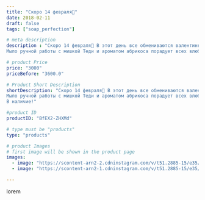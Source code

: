 ```yaml
---
title: "Скоро 14 февраля📅"
date: 2018-02-11
draft: false
tags: ["soap_perfection"]

# meta description
description : "Скоро 14 февраля📅 В этот день все обмениваются валентинками и необычными подарками🍬🎈🎆
Мыло ручной работы с мишкой Теди и ароматом абрикоса порадует всех влюблён"

# product Price
price: "3000"
priceBefore: "3600.0"

# Product Short Description
shortDescription: "Скоро 14 февраля📅 В этот день все обмениваются валентинками и необычными подарками🍬🎈🎆
Мыло ручной работы с мишкой Теди и ароматом абрикоса порадует всех влюблённых в этот день.
В наличие!"

#product ID
productID: "BfEX2-ZHXMd"

# type must be "products"
type: "products"

# product Images
# first image will be shown in the product page
images:
  - image: "https://scontent-arn2-2.cdninstagram.com/v/t51.2885-15/e35/27579623_1861537267224485_7355583518233067520_n.jpg?se=7&tp=1&_nc_ht=scontent-arn2-2.cdninstagram.com&_nc_cat=105&_nc_ohc=IhvgZFVkfD0AX_d5fiu&oh=dcc66085d67167512f00a5a3eb044884&oe=606D21DF&ig_cache_key=MTcxMjU4ODg2MTQ1MTY3NjkxMg%3D%3D.2"
  - image: "https://scontent-arn2-1.cdninstagram.com/v/t51.2885-15/e35/27579930_548473522193385_7852844949044199424_n.jpg?se=7&tp=1&_nc_ht=scontent-arn2-1.cdninstagram.com&_nc_cat=109&_nc_ohc=lv5gSomYT6AAX_UbwMf&oh=3be0f7ab1dcc682e0eea38f23ea9708b&oe=606CDA2A&ig_cache_key=MTcxMjU4ODg3NjcwMjI0MDI5OA%3D%3D.2"

---
```

lorem
